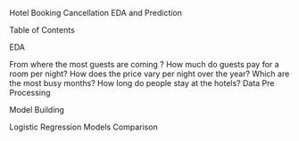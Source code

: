 Hotel Booking Cancellation EDA and Prediction


Table of Contents

EDA

From where the most guests are coming ?
How much do guests pay for a room per night?
How does the price vary per night over the year?
Which are the most busy months?
How long do people stay at the hotels?
Data Pre Processing

Model Building

Logistic Regression
Models Comparison
